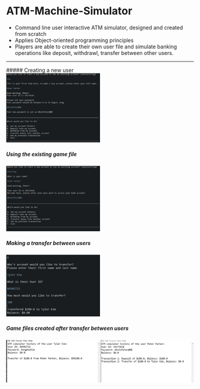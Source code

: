 # ATM-Machine-Simulator
<ul>
  <li>Command line user interactive ATM simulator, designed and created from scratch
  </li>
   <li>Applies Object-oriented programming principles
  </li>
   <li>Players are able to create their own user file and simulate banking operations like deposit, withdrawl, transfer between other users.
  </li>
</ul>

<hr>
##### Creating a new user<br>
<img width=50% src="https://github.com/TylerDonghwi/ATM-Machine-Simulator/blob/main/new%20user.png" alt=New User>

##### Using the existing game file<br>
<img width=50% src="https://github.com/TylerDonghwi/ATM-Machine-Simulator/blob/main/existing%20user.png" alt=Existing User>

##### Making a transfer between users<br>
<img width=50% src="https://github.com/TylerDonghwi/ATM-Machine-Simulator/blob/main/Transfer1.png" alt=Transferring in the command line>

##### Game files created after transfer between users<br>
<img width=100% src="https://github.com/TylerDonghwi/ATM-Machine-Simulator/blob/main/Transfer2.png" alt=Files of players after transfer between users>
